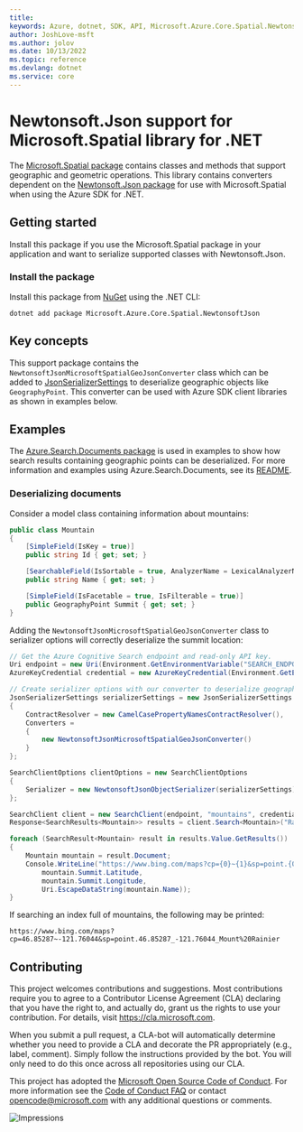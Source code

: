 ```yaml
---
title: 
keywords: Azure, dotnet, SDK, API, Microsoft.Azure.Core.Spatial.NewtonsoftJson, core
author: JoshLove-msft
ms.author: jolov
ms.date: 10/13/2022
ms.topic: reference
ms.devlang: dotnet
ms.service: core
---
```

# Newtonsoft.Json support for Microsoft.Spatial library for .NET

The [Microsoft.Spatial package][microsoft_spatial_package] contains classes and methods that support geographic and geometric operations. This library contains converters dependent on the [Newtonsoft.Json package][newtonsoft_json_package] for use with Microsoft.Spatial when using the Azure SDK for .NET.

## Getting started

Install this package if you use the Microsoft.Spatial package in your application and want to serialize supported classes with Newtonsoft.Json.

### Install the package

Install this package from [NuGet] using the .NET CLI:

```dotnetcli
dotnet add package Microsoft.Azure.Core.Spatial.NewtonsoftJson
```

## Key concepts

This support package contains the `NewtonsoftJsonMicrosoftSpatialGeoJsonConverter` class which can be added to [JsonSerializerSettings] to deserialize geographic objects like `GeographyPoint`. This converter can be used with Azure SDK client libraries as shown in examples below.

## Examples

The [Azure.Search.Documents package][azure_search_documents_package] is used in examples to show how search results containing geographic points can be deserialized. For more information and examples using Azure.Search.Documents, see its [README][azure_search_documents_readme].

### Deserializing documents

Consider a model class containing information about mountains:

```C# Snippet:Microsoft_Azure_Core_Spatial_NewtonsoftJson_Samples_Readme_Model
public class Mountain
{
    [SimpleField(IsKey = true)]
    public string Id { get; set; }

    [SearchableField(IsSortable = true, AnalyzerName = LexicalAnalyzerName.Values.EnLucene)]
    public string Name { get; set; }

    [SimpleField(IsFacetable = true, IsFilterable = true)]
    public GeographyPoint Summit { get; set; }
}
```

Adding the `NewtonsoftJsonMicrosoftSpatialGeoJsonConverter` class to serializer options will correctly deserialize the summit location:

```C# Snippet:Microsoft_Azure_Core_Spatial_NewtonsoftJson_Samples_Readme_SearchSample
// Get the Azure Cognitive Search endpoint and read-only API key.
Uri endpoint = new Uri(Environment.GetEnvironmentVariable("SEARCH_ENDPOINT"));
AzureKeyCredential credential = new AzureKeyCredential(Environment.GetEnvironmentVariable("SEARCH_API_KEY"));

// Create serializer options with our converter to deserialize geographic points.
JsonSerializerSettings serializerSettings = new JsonSerializerSettings
{
    ContractResolver = new CamelCasePropertyNamesContractResolver(),
    Converters =
    {
        new NewtonsoftJsonMicrosoftSpatialGeoJsonConverter()
    }
};

SearchClientOptions clientOptions = new SearchClientOptions
{
    Serializer = new NewtonsoftJsonObjectSerializer(serializerSettings)
};

SearchClient client = new SearchClient(endpoint, "mountains", credential, clientOptions);
Response<SearchResults<Mountain>> results = client.Search<Mountain>("Rainier");

foreach (SearchResult<Mountain> result in results.Value.GetResults())
{
    Mountain mountain = result.Document;
    Console.WriteLine("https://www.bing.com/maps?cp={0}~{1}&sp=point.{0}_{1}_{2}",
        mountain.Summit.Latitude,
        mountain.Summit.Longitude,
        Uri.EscapeDataString(mountain.Name));
}
```

If searching an index full of mountains, the following may be printed:

```text
https://www.bing.com/maps?cp=46.85287~-121.76044&sp=point.46.85287_-121.76044_Mount%20Rainier
```

## Contributing

This project welcomes contributions and suggestions. Most contributions require you to agree to a Contributor License Agreement (CLA) declaring that you have the right to, and actually do, grant us the rights to use your contribution. For details, visit <https://cla.microsoft.com>.

When you submit a pull request, a CLA-bot will automatically determine whether you need to provide a CLA and decorate the PR appropriately (e.g., label, comment). Simply follow the instructions provided by the bot. You will only need to do this once across all repositories using our CLA.

This project has adopted the [Microsoft Open Source Code of Conduct][code_of_conduct]. For more information see the [Code of Conduct FAQ][code_of_conduct_faq] or contact opencode@microsoft.com with any additional questions or comments.

![Impressions](https://azure-sdk-impressions.azurewebsites.net/api/impressions/azure-sdk-for-net%2Fsdk%2Fcore%2FMicrosoft.Azure.Core.NewtonsoftJson%2FREADME.png)

[azure_search_documents_package]: https://www.nuget.org/packages/Azure.Search.Documents/
[azure_search_documents_readme]: https://github.com/Azure/azure-sdk-for-net/blob/main/sdk/search/Azure.Search.Documents/README.md
[code_of_conduct]: https://opensource.microsoft.com/codeofconduct
[code_of_conduct_faq]: https://opensource.microsoft.com/codeofconduct/faq/
[JsonSerializerSettings]: https://www.newtonsoft.com/json/help/html/T_Newtonsoft_Json_JsonSerializerSettings.htm
[microsoft_spatial_package]: https://www.nuget.org/packages/Microsoft.Spatial/
[newtonsoft_json_package]: https://www.nuget.org/packages/Newtonsoft.Json/
[NuGet]: https://www.nuget.org


